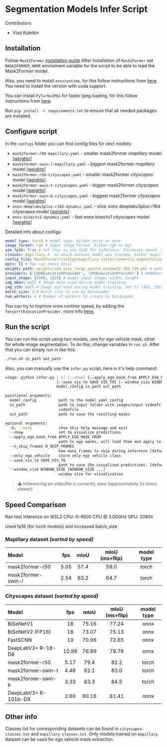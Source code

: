 # Segmentation Models Infer Script

Contributors:
* Vlad Kuleikin

## Installation
Follow `Mask2Former` [installation guide](https://github.com/facebookresearch/Mask2Former/blob/main/INSTALL.md)
After installation of `Mask2Former` set `MASK2FORMER_HOME` enviroment variable for the script to be able to load the Mask2Former model.

Also, you need to install `onnxruntime`, for this follow instructions from [here](https://onnxruntime.ai/docs/install/). You need to install the version with cuda support.

You can install `PyTurboJPEG` for faster jpeg loading, for this follow instructions from [here](https://github.com/lilohuang/PyTurboJPEG).

Run `pip install -r requirements.txt` to ensure that all needed packages are installed.

<!-- To load onnx weights from repo, install [git-lfs](https://git-lfs.github.com/) and run `git lfs pull` -->

## Configure script
In the `configs` folder you can find config files for next models:
* `mask2former-r50-mapillary.yaml` - smaller mask2former *mapillary* model [\[weights\]](https://dl.fbaipublicfiles.com/maskformer/mask2former/mapillary_vistas/semantic/maskformer_R50_bs16_300k/model_final_6c66d0.pkl)
* `mask2former-swin-l-mapillary.yaml` - biggest mask2former *mapillary* model [\[weights\]](https://dl.fbaipublicfiles.com/maskformer/mask2former/mapillary_vistas/semantic/maskformer2_swin_large_IN21k_384_bs16_300k/model_final_90ee2d.pkl)
* `mask2former-r50-cityscapes.yaml` - smaller mask2former *cityscapes* model [\[weights\]](https://dl.fbaipublicfiles.com/maskformer/mask2former/cityscapes/semantic/maskformer2_R50_bs16_90k/model_final_cc1b1f.pkl)
* `mask2former-swin-t-cityscapes.yaml` - bigger mask2former *cityscapes* model [\[weights\]](https://dl.fbaipublicfiles.com/maskformer/mask2former/cityscapes/semantic/maskformer2_swin_tiny_bs16_90k/model_final_2d58d4.pkl)
* `mask2former-swin-b-cityscapes.yaml` - biggest mask2former *cityscapes* model [\[weights\]](https://dl.fbaipublicfiles.com/maskformer/mask2former/cityscapes/semantic/maskformer2_swin_base_IN21k_384_bs16_90k/model_final_1c6b65.pkl)
* `onnx-deeplabv3plus-r18d-dynamic.yaml` - slow onnx deeplabv3plus-r18d *cityscapes* model [\[weights\]](https://disk.yandex.ru/d/Mosp_kwsLMGZyQ)
* `onnx-bisectv1-dynamic.yaml` - fast onnx bisectv1 *cityscapes* model [\[weights\]](https://disk.yandex.ru/d/Ucsulu2D7_b27A)

Detailed info about configs:
```yaml
model_type: torch # model type. Either torch or onnx
image_format: rgb # input image format. Either rgb or bgr
use_fp16: True # Set true to use fp16 for inference. Increases speed, and possibly subtle decrease in quality [Only for torch model!]
classes: mapillary #  on which dataset model was trained. Either mapillary or cityscapes
config_file: Mask2Former/configs/mapillary-vistas/semantic-segmentation/swin/maskformer2_swin_large_IN21k_384_bs16_300k.yaml # path to the detectron2 model config [for torch model]
opts: [] # You can ommit this)
weights_path: weights/sem_swin_large_patch4_window12_384_22k.pkl # path to the model weights
providers: ['CUDAExecutionProvider', 'CPUExecutionProvider'] # ONNXRuntime providers
input_shape: [2048, 1024] # model input shape: width, height
img_mean: null # Image mean used during model training
img_std: null # Image std used during model training. Set to [255, 255, 255] if need to normalize input
batch_size: 3 # Batch size to use by DataLoader
num_workers: 4 # Number of workers to create by DataLoader
```

You can try to improve onnx runtime speed, by adding the `TensorrtExecutionProvider`, more info [here](https://onnxruntime.ai/docs/execution-providers/TensorRT-ExecutionProvider.html).


## Run the script
You can run the script using two models, one for ego vehicle mask, other for whole image segmentation. To do this, change variables in `run.sh`. After that you can simply run in like this:
```bash
./run.sh in_path out_path
```


Also, you can manually use the `infer.py` script, here is it's help command:
```bash
usage: python infer.py [-h] [--show] [--apply_ego_mask_from APPLY_EGO_MASK_FROM] [--n_skip_frames N_SKIP_FRAMES] [--only_ego_vehicle]
                       [--save_vis_to SAVE_VIS_TO] [--window_size WINDOW_SIZE [WINDOW_SIZE ...]]
                       model_config in_path out_path

positional arguments:
  model_config          path to the model yaml config
  in_path               path to input folder with images/input videofile. Will either read all images under this path, or load provided
                        videofile
  out_path              path to save the resulting masks

optional arguments:
  -h, --help            show this help message and exit
  --show                set to visualize predictions
  --apply_ego_mask_from APPLY_EGO_MASK_FROM
                        path to ego masks, will load them and apply to predictions
  --n_skip_frames N_SKIP_FRAMES
                        how many frames to skip during inference [default: 0]
  --only_ego_vehicle    store only ego vehicle class
  --save_vis_to SAVE_VIS_TO
                        path to save the visualized predictions. [default: None]
  --window_size WINDOW_SIZE [WINDOW_SIZE ...]
                        window size for visualization
```

> :warning: Inferencing on videofile is currently slow (approximately 2x times slower)

## Speed Comparison
Ran test inference on WSL2 CPU: i5-9500 CPU @ 3.00GHz GPU: 2080ti

Used fp16 (for torch models) and increased batch_size

### Mapillary dataset *(sorted by speed)*
| Model              | fps   | mIoU	| mIoU (ms+flip) | model type |
|:------------------ |:-----:|:----:|:--------------:|:----------:|
| mask2former-r50    | 5.05  | 57.4 | 59.0           | torch      |
| mask2former-swin-l | 2.54  | 63.2 | 64.7           | torch      |

### Cityscapes dataset *(sorted by speed)*

| Model                 | fps   | mIoU	| mIoU (ms+flip) | model type |
|:--------------------- |:-----:|:-----:|:--------------:|:----------:|
| BiSeNetV1 	          | 18	  | 75.16 | 77.24          | onnx       |
| BiSeNetV2 (FP16)      | 18    | 73.07 | 75.13          | onnx       |
| FastSCNN              | 10    | 70.96 | 72.65          | onnx       |
| DeepLabV3+	R-18-D8	  | 10.98 | 76.89 | 78.76          | onnx       |
| mask2former-r50       | 5.17  | 79.4  | 82.2           | torch      |
| mask2former-swin-t    | 4.46  | 82.1  | 83.0           | torch      |
| mask2former-swin-b    | 3.33  | 83.3  | 84.5           | torch      |
| DeepLabV3+	R-101b-D8 | 2.60	| 80.16 | 81.41          | onnx       |

## Other info
Classes list for corresponding datasets can be found in `cityscapes-classes.txt` and `mapillary-classes.txt`.
Only models trained on `mapillary` dataset can be used for ego vehicle mask extraction.